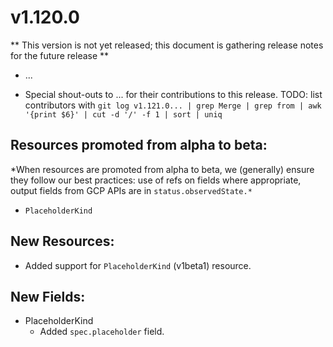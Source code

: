 # v1.120.0

** This version is not yet released; this document is gathering release notes for the future release **

* ...

* Special shout-outs to ... for their
  contributions to this release.
TODO: list contributors with `git log v1.121.0... | grep Merge | grep from | awk '{print $6}' | cut -d '/' -f 1 | sort | uniq`

## Resources promoted from alpha to beta:

*When resources are promoted from alpha to beta, we (generally) ensure they follow our best practices: use of refs on fields where appropriate,
output fields from GCP APIs are in `status.observedState.*`

* `PlaceholderKind`

## New Resources:

* Added support for `PlaceholderKind` (v1beta1) resource.

## New Fields:

* PlaceholderKind
  * Added `spec.placeholder` field.

